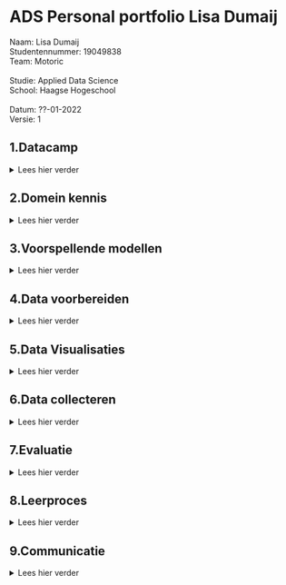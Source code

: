 # ADS Personal portfolio Lisa Dumaij
Naam:               Lisa Dumaij <br />
Studentennummer:    19049838 <br />
Team:               Motoric <br />
<br />
Studie:             Applied Data Science <br />
School:             Haagse Hogeschool <br />
<br />
Datum:              ??-01-2022 <br />
Versie:             1 <br />


## 1.Datacamp
<details>
  <summary> Lees hier verder </summary>
  <br />
In deze minor heb ik gebruik gemaakt van het programma DataCamp. Dit was niet de eerste keer dat ik DataCamp heb gebruikt, ik heb dit programma vorig jaar ook gebruikt voor mijn opleiding technische bedrijfskunde. Hierdoor was er soms een overlapping tussen de cursussen die ik moest doen voor deze minor. Omdat ik sommige cursussen al eerder had gedaan kreeg ik de punten er niet voor als ik deze opnieuw deed. Ook waren deze punten niet te zien op de Leaderboard. Wel verder ze als voltooid afgevinkt in de lijst. Deze zijn hieronder in de map foto’s toegevoegd.
  <br />
  <br />
  <details>
  <summary> foto's van cursussen</summary>
<img width="1111" alt="Schermafbeelding 2021-12-18 om 14 41 58" src="https://user-images.githubusercontent.com/91061840/146643266-81b24bfa-6433-47be-98f6-033e42aebe0b.png">
<img width="1116" alt="Schermafbeelding 2021-12-18 om 14 43 49" src="https://user-images.githubusercontent.com/91061840/146643281-e1ae4215-ed82-4144-9f92-695c5c9a5293.png">
<img width="1113" alt="Schermafbeelding 2021-12-18 om 14 44 13" src="https://user-images.githubusercontent.com/91061840/146643284-62f24e7b-ae9a-468e-9858-cb126609fd19.png">

  </details> 
  <br /> 
  <details>
    <br />
  <summary>Samenvatting ervaringen per cursus</summary>
  <details>
  <summary>1.1 Introduction to Python</summary>
    Doordat ik deze cursus al eerder had gedaan, was deze voor mij relatief eenvoudig. Het was fijn om deze cursus als opfriscursus te gebruiken. Het was namelijk een half jaar geleden dat ik eenmalig python had gebruikt, hierdoor was het een beetje had weggevaagd.
    </details>
  <details>
  <summary>1.2 Intermediate Python </summary>
    Deze opleiding had ik ook al eerder gedaan. Ik vond het leuk om in het eerste hoofdstuk weer plots te maken. Vorig jaar vond ik het maken van datavisualisaties een van de leukste onderwerpen en in deze cursus kwam dat even terug. Ook dit hoofdstuk ging vrij snel. In het tweede hoofdstuk werd de import van CSV besproken. Deze code heb ik later ook gebruikt voor het project, zie als voorbeeld !!!!!! . De laatste hoofdstukken waren al wat ingewikkelder, loops vond ik vorig jaar ook al ingewikkeld.
      </details>
  <details>
  <summary>1.3 Python Data Science toolbox </summary>
    Ik vond het eerste deel van de data science-toolbox ingewikkeld, omdat ik het onderwerp niet helemaal begreep, dus ik zocht video's op YouTube op voor aanvullende uitleg. Daarnaast hield ik de slides naast de opdracht. Hierdoor kon ik terugkijken op hoe ze het in de video hadden gedaan. Dit maakte de stof wat overzichtelijker. Ik vond het tweede deel van deze cursus makkelijker, ik begreep de stof redelijk goed en ging er sneller door dan de cursus ervoor. Ik heb echter ook wel eens de slides bij deze cursus erbij gehouden om in de video terug te kijken hoe het ging.
      </details>
  <details>
  <summary>1.4 Statistical Thinking in Python </summary>
    Ik vond deze cursus erg interessant. Ik heb veel statistiek op mijn opleiding, maar had dit nog nooit in Python gedaan. Ik vond deze combinatie erg leuk, waardoor ik het gevoel had dat ik de cursus snel had afgerond. Ik begreep de statistiek erachter waardoor de stappen in python ook voor mij logisch waren.
      </details>
  <details>
  <summary>1.5 Supervised Learning with scikit-learn </summary>
    Van deze cursus heb ik de code gebruikt om je dataset op te splitsen in trein, test, validatieset. Deze is te vinden in !!!! . Daarnaast heb ik samen met Mustafa en individueel gewerkt aan een Lasso model. Deze is te vinden in !!! of !!! . Ik gebruikte ook het schalen van de gegevens in het project. Dit is te zien in !!! . Deze cursus was ook nieuw voor mij, alles wat ik in deze cursus had geleerd was nieuw voor mij, het kunnen toepassen in het project in combinatie met de lessen zorgde ervoor dat ik het beter begreep.
      </details>
  <details>
  <summary>1.6 Introduction to Data Visualization with Matplotlib </summary>
    Datavisualisatie was tot nu toe een van mijn sterke punten in python, wat deze cursus voor mij gemakkelijk maakte. Daarnaast had ik deze cursus al gedaan en ging mijn vorige ervaring met Python vooral over het maken van de visualisaties. Na deze cursus was ik bezig met het maken van verschillende visualisaties voor het project. Deze is te vinden in !!! . Ik vond deze cursus interessant voor al het aanpassen van de grafieken qua kleuren en assen.
     </details>
  <details>
  <summary>1.7 Linear Classifiers in Python </summary>
    Net als bij statistical thinking vond ik het leuk om de statistiek toe te passen met Python. Doordat ik de theorie erachter begreep lukte het mij beter om de cursus te volgen. Echter bleef af en toe de toepassing met Python een ingewikkelde stap voor mij.
      </details>
  <details>
  <summary>1.8 Model Validation in Python </summary>
    Deze cursus verliep voor mij soepel. Ik begreep de code erachter en waarom ik de stappen moest doen. Echter hield ik wel af en toe de slides erbij als een reminder hoe ik de stappen moest doen. 
      </details>
  <details>
  <summary>1.9 Data Manipulation with pandas </summary>
    Het was een interessante cursus die ik later in het project kon toepassen. Aan het begin verliep de cursus goed en kon ik de soepel doorheen lopen. Echter na de tweede subhoofdstuk werd het moeilijker en ging ik vaker de presentaties terugkijken. 
      </details>
  <details>
  <summary>1.10 Cleaning Data in Python </summary>
    Deze cursus verliep soepel doordat ik deze cursus al eerder had uitgevoerd en toe had gepast in mijn vorige python ervaring. Ook tijdens het huidige project heb ik deze technieken toegepast zoals te zien is in ….
      </details>
  <details>
  <summary>1.11 Exploratory Data Analysis in Python </summary>
    Deze cursus verliep voor mij soepel. Ik begreep de code erachter en waarom ik de stappen moest doen.
      </details>
  <details>
  <summary>1.12 Manipulating Time Series Data in Python </summary>
    Deze cursus was minder relevant voor mij omdat mijn project: ‘Motoric’ niet over time series gaat. Echter heb ik wel vaak te maken gehad met time series in mijn studie. 
      </details>
  <details>
  <summary>1.13 Machine Learning for Time Series Data in Python </summary>
    Deze cursus verliep voor mij soepel. Ik begreep de code erachter en waarom ik de stappen moest doen. Echter hield ik wel af en toe de slides erbij als een reminder hoe ik de stappen moest doen. 
     </details>
 <details>
  <summary>1.14 Time Series Analysis in Python </summary>
    Deze cursus was minder relevant voor mij omdat mijn project: ‘Motoric’ niet over time series gaat. Echter heb ik wel vaak te maken gehad met time series in mijn studie. Echter dan minder in python maar vooral de statistieke kant ervan. Het was interessant om te leren hoe dit ook toegepast kan worden in Python.
     </details>
<details>
  <summary>1.15 Joining Data with pandas </summary>
    Voor mij was dit de leukste cursus van alle cursussen in Python. Zelf had ik al een grote interesse in SQL, hierbij kon ik dit combineren met Python. Ik had dit vorig jaar al geprobeerd in mijn vorige studie echter was dit toen niet gelukt. Dit jaar heb ik het daarom weer geprobeerd en lukte het wel. Een voorbeeld hiervan is te zien in … .
     </details>
  </details>
</details>
  
## 2.Domein kennis
<details>
  <summary> Lees hier verder </summary>
  <br />
  In dit hoofdstuk wordt mijn domein kennis besproken. Het hoofdstuk is opgedeeld in zes hoofdstukken die alle bronnen bevatten over het onderwerp.
   <br />
   <br />
  <details>
  <summary>2.1 Ontwikkeling van motorische vaardigheden </summary>

Formiga, C. K., & Linhares, M. B. (2015). Motor Skills: Development in Infancy and Early Childhood. International Encyclopedia of the Social & Behavioral Sciences, 971–977. https://doi.org/10.1016/b978-0-08-097086-8.23071-7
    <br />
    <br />
La Paro, K. M., & Pianta, R. C. (2000). Predicting Children’s Competence in the Early School Years: A Meta-Analytic Review. Review of Educational Research, 70(4), 443–484. https://doi.org/10.3102/00346543070004443
     <br />
    <br />
Lopes, V. P., Rodrigues, L. P., Maia, J. A. R., & Malina, R. M. (2010). Motor coordination as predictor of physical activity in childhood. Scandinavian Journal of Medicine & Science in Sports, 21(5), 663–669. https://doi.org/10.1111/j.1600-0838.2009.01027.x
         <br />
    <br />
Sia. (2019). Aanvraagformulier RAAK-PRO Start (V)aardig -2018. Nationaal Regieorgaan Praktijkgericht Onderzoek SIA. 
     <br />
    <br />
Zysset, A. E., Kakebeeke, T. H., Messerli-Bürgy, N., Meyer, A. H., Stülb, K., Leeger-Aschmann, C. S., Schmutz, E. A., Arhab, A., Ferrazzini, V., Kriemler, S., Munsch, S., Puder, J. J., & Jenni, O. G. (2018). The validity of parental reports on motor skills performance level in preschool children: a comparison with a standardized motor test. European Journal of Pediatrics, 177(5), 715–722. https://doi.org/10.1007/s00431-017-3078-6

  </details>

 <details>
  <summary>2.2 Format verslag </summary>
   Perneger, T. V. (2004). Writing a research article: advice to beginners. International Journal for Quality in Health Care, 16(3), 191–192. https://doi.org/10.1093/intqhc/mzh053
   <br />
    <br />
   Writing a Research Article. (2015). Advances in Neonatal Care, 15(3), 159–161. https://doi.org/10.1097/anc.0000000000000203
</details>

 <details>
  <summary>2.3 Data voorbereiding </summary>
   Brownlee, J. (2020a). Data Preparation of Machine Learning. Jason Brownlee.
   <br />
    <br />
   Data Preparation for Machine Learning | DataRobot Artificial Intelligence Wiki. (2021, 3 december). DataRobot AI Cloud. Geraadpleegd op 17 december 2021, van https://www.datarobot.com/wiki/data-preparation/
   <br />
    <br />
   Kim, J. K., & Fiorillo, C. D. (2017). Theory of optimal balance predicts and explains the amplitude and decay time of synaptic inhibition. Nature Communications, 8(1). https://doi.org/10.1038/ncomms14566
   <br />
    <br />
   Matthes, E. (2018). Crash Course programmeren in Python : projectgericht leren programmeren. Visual Steps TM.
</details>

 <details>
  <summary>2.4	Feature Selection </summary>
Balancing dataset and normalizing features: what comes first? (2017, 5 januari). Cross Validated. Geraadpleegd op 17 december 2021, van https://stats.stackexchange.com/questions/254726/balancing-dataset-and-normalizing-features-what-comes-first
   <br />
    <br />
Brownlee, J. (2020, 20 augustus). How to Choose a Feature Selection Method For Machine Learning. Machine Learning Mastery. Geraadpleegd op 17 december 2021, van https://machinelearningmastery.com/feature-selection-with-real-and-categorical-data/
   <br />
    <br />
Kuhn, M., & Johnson, K. (2019). Feature Engineering and Selection: A Practical Approach for Predictive Models (Chapman & Hall/CRC Data Science Series) (1st ed.). Chapman and Hall/CRC.
   <br />
    <br />
Kumar, V. (2014). Feature Selection: A literature Review. The Smart Computing Review, 4(3). https://doi.org/10.6029/smartcr.2014.03.007
   <br />
    <br />
Li, J., Cheng, K., Wang, S., Morstatter, F., Trevino, R. P., Tang, J., & Liu, H. (2018). Feature Selection. ACM Computing Surveys, 50(6), 1–45. https://doi.org/10.1145/3136625
   <br />
    <br />
Miao, J., & Niu, L. (2016). A Survey on Feature Selection. Procedia Computer Science, 91, 919–926. https://doi.org/10.1016/j.procs.2016.07.111
<br />
    <br />
   Roy, B. (2021, 14 december). All about Feature Scaling - Towards Data Science. Medium. Geraadpleegd op 17 december 2021, van https://towardsdatascience.com/all-about-feature-scaling-bcc0ad75cb35
<br />
    <br />
   Schönig, S., Jasinski, R., Ackermann, L., & Jablonski, S. (2018). Deep Learning Process Prediction with Discrete and Continuous Data Features. Proceedings of the 13th International Conference on Evaluation of Novel Approaches to Software Engineering. Published. https://doi.org/10.5220/0006772003140319
<br />
    <br />
   Saeys, Y., Inza, I., & Larranaga, P. (2007). A review of feature selection techniques in bioinformatics. Bioinformatics, 23(19), 2507–2517. https://doi.org/10.1093/bioinformatics/btm344

  </details>

 <details>
  <summary>2.5	Modellen </summary>
Brownlee, J. (2020, 10 januari). How to Make Predictions with scikit-learn. Machine Learning Mastery. Geraadpleegd op 17 december 2021, van https://machinelearningmastery.com/make-predictions-scikit-learn/
   <br />
    <br />
Brownlee, J. (2020, augustus 27). How to Make Predictions with Keras. Machine Learning Mastery. Geraadpleegd op 17 december 2021, van https://machinelearningmastery.com/how-to-make-classification-and-regression-predictions-for-deep-learning-models-in-keras/
   <br />
    <br />
Guven, B. (2021, 16 december). Step-by-Step Guide — Building a Prediction Model in Python. Medium. Geraadpleegd op 17 december 2021, van https://towardsdatascience.com/step-by-step-guide-building-a-prediction-model-in-python-ac441e8b9e8b
   <br />
    <br />
Ray, S. (2021, 26 augustus). Build A Predictive Model Using Python. Analytics Vidhya. Geraadpleegd op 17 december 2021, van https://www.analyticsvidhya.com/blog/2015/09/build-predictive-model-10-minutes-python/
   <br />
    <br />
Wolberg, E. J. (2010). Prediction Analysis. Designing Quantitative Experiments, 90–127. https://doi.org/10.1007/978-3-642-11589-9_4

  </details>

 <details>
  <summary>2.6	Evaluatie en validatie </summary>
3.1. Cross-validation: evaluating estimator performance. (z.d.). Scikit-Learn. Geraadpleegd op 17 december 2021, van https://scikit-learn.org/stable/modules/cross_validation.html
      <br />
    <br />
Bhandari, A. (2021, 23 juli). Confusion Matrix for Machine Learning. Analytics Vidhya. Geraadpleegd op 17 december 2021, van https://www.analyticsvidhya.com/blog/2020/04/confusion-matrix-machine-learning/
      <br />
    <br />
D. (2021, 30 januari). Example of Confusion Matrix in Python. Data to Fish. Geraadpleegd op 17 december 2021, van https://datatofish.com/confusion-matrix-python/
      <br />
    <br />
Novakovica, J. D. J., Veljovicb, A., Ilic, S. S., Papic, Z., & Tomovic, M. (2017). Evaluation of Classification Models in Machine Learning. Theory and Applications of Mathematics & Computer Science. https://uav.ro/applications/se/journal/plugins/generic/pdfJsViewer/pdf.js/web/viewer.html?file=https%3A%2F%2Fuav.ro%2Fapplications%2Fse%2Fjournal%2Findex.php%2FTAMCS%2Farticle%2Fdownload%2F158%2F126%2F
      <br />
    <br />
Scikit-learn: How to obtain True Positive, True Negative, False Positive and False Negative. (2015, 9 juli). Stack Overflow. Geraadpleegd op 17 december 2021, van https://stackoverflow.com/questions/31324218/scikit-learn-how-to-obtain-true-positive-true-negative-false-positive-and-fal
      <br />
    <br />
sklearn.metrics.confusion_matrix. (z.d.). Scikit-Learn. Geraadpleegd op 17 december 2021, van https://scikit-learn.org/stable/modules/generated/sklearn.metrics.confusion_matrix.html

  </details>
</details>
</details>

## 3.Voorspellende modellen
<details>
  <summary> Lees hier verder </summary>
  <br />
</details>

## 4.Data voorbereiden
<details>
  <summary> Lees hier verder </summary>
  <br />
</details>

## 5.Data Visualisaties
<details>
  <summary> Lees hier verder </summary>
  <br />
</details>

## 6.Data collecteren
<details>
  <summary> Lees hier verder </summary>
  <br />
</details>

## 7.Evaluatie
<details>
  <summary> Lees hier verder </summary>
  <br />
</details>

## 8.Leerproces
<details>
  <summary> Lees hier verder </summary>
  <br />
</details>

## 9.Communicatie
<details>
  <summary> Lees hier verder </summary>
 In deze hoofdstuk wordt mijn bijdragen aan de communicatie tijdens dit project besproken. Het hoofdstuk is opgedeeld in drie subhoofdstukken: presentaties, planning en rapport 
  <br />
<details>
  <summary>9.1 Presentaties</summary>
  Ik heb in totaal vier verschillende presentaties gedaan: 2 internal en 2 external. Het moeilijke aan de presentaties vond het communiceren in het Engels. Engels is niet mijn sterkste vak daarnaast als ik zenuwachtig word vergeet ik soms mijn tekst. Doordat het in het Engels was, was het ook moeilijker voor mij om mij te herpakken. 
 <br />
Voor al mijn gegevens presentaties heb ik zelf de PowerPoint slides gemaakt. Hierbij had ik soms help van Yuliya of Joost. Daarnaast heb ik voor elke presentatie bullet points opzet deze zijn in het bestand terug te vinden https://github.com/lisadumay/ADS_Lisa_Dumaij/blob/main/Bullet%20points%20presentations.docx .

De data van mijn presentaties met de daarbijhorende PowerPoints zijn:
  10 oktober External: 
  25 oktober Internal:
  22 november Internal
  10 december External:
  
  </details>
<details>
  <summary>9.2 Planning</summary>
  Planning is altijd al een van mijn sterke punten geweest. Deze periode deed ik twee projecten te gelijker tijd hierdoor was planning essentieel. Naast dat ik alle meetings in een agenda heb staan heb ik ook een to do lijst per dag. Hierdoor weet ik precies wat ik elke dag moet doen. Daarnaast heb ik vaak de taken in de planner van team Motoric gezet en deze ook verdeeld.
    <br />
     <br />
[zie hier de planning] (https://tasks.office.com/DeHaagseHogeschool.onmicrosoft.com/nl-nl/Home/Planner#/plantaskboard?groupId=786800fb-0bab-470c-b770-bb6975403c41&planId=9Jb-xUUDp0Gu_F2YlVNn2ZYAAPLf)
           <br />
     <br />
Daarnaast heb ik ook figuren gemaakt om de stappen die in het proces gedaan moeten worden te weergeven. Een voorbeeld hiervan is hieronder te zien.

  ![Planning](https://user-images.githubusercontent.com/91061840/146644347-40879c72-e215-47f0-b67b-56d44105818e.jpg)

  </details>
<details>
  <summary>9.3 Rapport</summary>
  Voor het rapport heb ik de lay out bedacht en ingevoerd. Daarnaast heb ik een groot deel voor de introductie geschreven en heb ik de literatuur opgezocht voor de data voorbereiding (voor het hoofdstuk matrials & methods).
  </details>
    </details>
  

